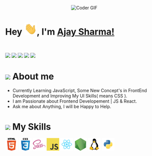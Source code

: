 <p align="center">
  <img src="https://media.giphy.com/media/SWoSkN6DxTszqIKEqv/giphy.gif" alt="Coder GIF" width="500" height="400">
</p>

# Hey <img src="https://github.com/ajaysharma12799/ajaysharma12799/blob/master/wave.gif" width="40px">, I'm [Ajay Sharma!](https://github.com/ajaysharma12799)

<br/>

<!-- Some Programming Platform and Social Account Link -->

[<img height="30" src="https://img.shields.io/badge/hackerrank-green.svg?&style=for-the-badge&logo=hackerrank&logoColor=white" />][hackerrank]
[<img height="30" src="https://img.shields.io/badge/leetcode-orange.svg?&style=for-the-badge&logo=leetcode&logoColor=white" />][leetcode]
[<img height="30" src="https://img.shields.io/badge/linkedin-blue.svg?&style=for-the-badge&logo=linkedin&logoColor=white" />][linkedin]
[<img height="30" src="https://img.shields.io/badge/github-black.svg?&style=for-the-badge&logo=github&logoColor=white" />][github]
[<img height="30" src="https://img.shields.io/badge/instagram-red.svg?&style=for-the-badge&logo=instagram&logoColor=white" />][instagram]

# <img src="https://media.giphy.com/media/VgCDAzcKvsR6OM0uWg/giphy.gif" width="50" draggable="false" > About me

- Currently Learning JavaScript, Some New Concept's in FrontEnd Development and Improving My UI Skills( means CSS ).
- I am Passionate about Frontend Developement | JS & React.
- Ask me about Anything, I will be Happy to Help.

# <img src="https://media.giphy.com/media/WUlplcMpOCEmTGBtBW/giphy.gif" width="50"> My Skills

<code><img height="40" src="https://raw.githubusercontent.com/github/explore/80688e429a7d4ef2fca1e82350fe8e3517d3494d/topics/html/html.png"></code>
<code><img height="40" src="https://raw.githubusercontent.com/github/explore/80688e429a7d4ef2fca1e82350fe8e3517d3494d/topics/css/css.png"></code>
<code><img height="40" src="https://raw.githubusercontent.com/github/explore/80688e429a7d4ef2fca1e82350fe8e3517d3494d/topics/sass/sass.png"></code>
<code><img height="40" src="https://raw.githubusercontent.com/github/explore/80688e429a7d4ef2fca1e82350fe8e3517d3494d/topics/javascript/javascript.png"></code>
<code><img height="40" src="https://raw.githubusercontent.com/github/explore/80688e429a7d4ef2fca1e82350fe8e3517d3494d/topics/react/react.png"></code>
<code><img height="40" src="https://raw.githubusercontent.com/github/explore/80688e429a7d4ef2fca1e82350fe8e3517d3494d/topics/nodejs/nodejs.png"></code>
<code><img height="40" src="https://raw.githubusercontent.com/github/explore/80688e429a7d4ef2fca1e82350fe8e3517d3494d/topics/linux/linux.png"></code>
<code><img height="40" src="https://raw.githubusercontent.com/github/explore/80688e429a7d4ef2fca1e82350fe8e3517d3494d/topics/python/python.png"></code>

<br/>
<!-- 
<div align="center">

![Ajay github stats](https://github-readme-stats.vercel.app/api?username=ajaysharma12799&show_icons=true&theme=radical)

</div> -->

[linkedin]: https://www.linkedin.com/in/ajaysharma12799/
[github]: https://www.github.com/ajaysharma12799/
[hackerrank]: https://www.hackerrank.com/ajaysharma12799
[instagram]: https://www.instagram.com/ajaysharma12799/
[leetcode]: https://leetcode.com/ajaysharma12799/
